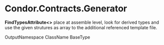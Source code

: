 # Condor.Contracts.Generator

**FindTypesAttribute<>** place at assemble level, look for derived types and use the given strutures as array to the additional referenced template file.

OutputNamespace
ClassName
BaseType